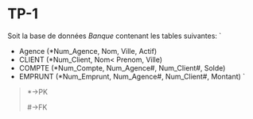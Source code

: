 # TP-1

Soit la base de données *Banque* contenant les tables suivantes:
`
* Agence  (*Num_Agence, Nom, Ville, Actif)
* CLIENT  (*Num_Client, Nom< Prenom, Ville)
* COMPTE  (*Num_Compte, Num_Agence#, Num_Client#, Solde)
* EMPRUNT (*Num_Emprunt, Num_Agence#, Num_Client#, Montant) 
`

> *->PK
>
> #->FK
